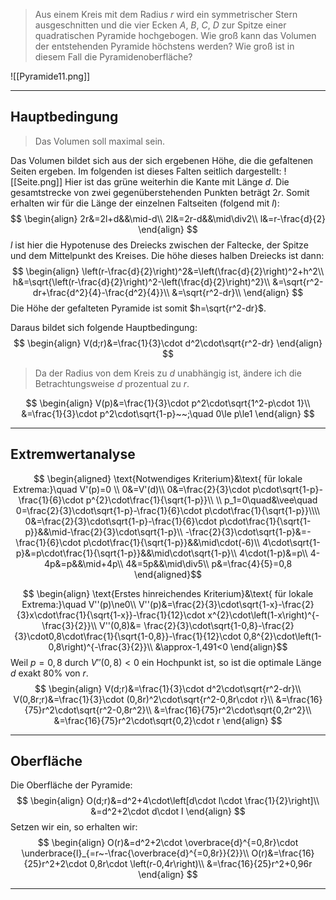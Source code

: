 > Aus einem Kreis mit dem Radius $r$ wird ein symmetrischer Stern ausgeschnitten und die vier Ecken $A$, $B$, $C$, $D$ zur Spitze einer quadratischen Pyramide hochgebogen. Wie groß kann das Volumen der entstehenden Pyramide höchstens werden? Wie groß ist in diesem Fall die Pyramidenoberfläche?

![[Pyramide11.png]]

---
## Hauptbedingung
> Das Volumen soll maximal sein.

Das Volumen bildet sich aus der sich ergebenen Höhe, die die gefaltenen Seiten ergeben. Im folgenden ist dieses Falten seitlich dargestellt:
![[Seite.png]]
Hier ist das grüne weiterhin die Kante mit Länge $d$. Die gesamtstrecke von zwei gegenüberstehenden Punkten beträgt $2r$. Somit erhalten wir für die Länge der einzelnen Faltseiten (folgend mit $l$):
$$
\begin{align}
	2r&=2l+d&&\mid-d\\
	2l&=2r-d&&\mid\div2\\
	l&=r-\frac{d}{2}
\end{align}
$$
$l$ ist hier die Hypotenuse des Dreiecks zwischen der Faltecke, der Spitze und dem Mittelpunkt des Kreises. Die höhe dieses halben Dreiecks ist dann:
$$
\begin{align}
	\left(r-\frac{d}{2}\right)^2&=\left(\frac{d}{2}\right)^2+h^2\\
	h&=\sqrt{\left(r-\frac{d}{2}\right)^2-\left(\frac{d}{2}\right)^2}\\
	&=\sqrt{r^2-dr+\frac{d^2}{4}-\frac{d^2}{4}}\\
	&=\sqrt{r^2-dr}\\
\end{align}
$$
Die Höhe der gefalteten Pyramide ist somit $h=\sqrt{r^2-dr}$.

Daraus bildet sich folgende Hauptbedingung:
$$
\begin{align}
	V(d;r)&=\frac{1}{3}\cdot d^2\cdot\sqrt{r^2-dr}
\end{align}
$$

>Da der Radius von dem Kreis zu $d$ unabhängig ist, ändere ich die Betrachtungsweise $d$ prozentual zu $r$.

$$
\begin{align}
	V(p)&=\frac{1}{3}\cdot p^2\cdot\sqrt{1^2-p\cdot 1}\\
	&=\frac{1}{3}\cdot p^2\cdot\sqrt{1-p}~~;\quad 0\le p\le1
\end{align}
$$

---
## Extremwertanalyse
$$ \begin{aligned}
	\text{Notwendiges Kriterium}&\text{ für lokale Extrema:}\quad V'(p)=0 \\
	0&=V'(d)\\
	0&=\frac{2}{3}\cdot p\cdot\sqrt{1-p}-\frac{1}{6}\cdot p^{2}\cdot\frac{1}{\sqrt{1-p}}\\
	\\
	p_1=0\quad&\vee\quad 0=\frac{2}{3}\cdot\sqrt{1-p}-\frac{1}{6}\cdot p\cdot\frac{1}{\sqrt{1-p}}\\\\
	0&=\frac{2}{3}\cdot\sqrt{1-p}-\frac{1}{6}\cdot p\cdot\frac{1}{\sqrt{1-p}}&&\mid-\frac{2}{3}\cdot\sqrt{1-p}\\
	-\frac{2}{3}\cdot\sqrt{1-p}&=-\frac{1}{6}\cdot p\cdot\frac{1}{\sqrt{1-p}}&&\mid\cdot(-6)\\
	4\cdot\sqrt{1-p}&=p\cdot\frac{1}{\sqrt{1-p}}&&\mid\cdot\sqrt{1-p}\\
	4\cdot(1-p)&=p\\
	4-4p&=p&&\mid+4p\\
	4&=5p&&\mid\div5\\
	p&=\frac{4}{5}=0,8
\end{aligned}$$

$$
\begin{align}
\text{Erstes hinreichendes Kriterium}&\text{ für lokale Extrema:}\quad V''(p)\ne0\\
	V''(p)&=\frac{2}{3}\cdot\sqrt{1-x}-\frac{2}{3}x\cdot\frac{1}{\sqrt{1-x}}-\frac{1}{12}\cdot x^{2}\cdot\left(1-x\right)^{-\frac{3}{2}}\\
	V''(0,8)&=
		\frac{2}{3}\cdot\sqrt{1-0,8}-\frac{2}{3}\cdot0,8\cdot\frac{1}{\sqrt{1-0,8}}-\frac{1}{12}\cdot 0,8^{2}\cdot\left(1-0,8\right)^{-\frac{3}{2}}\\
		&\approx-1,491<0
\end{align}$$
Weil $p=0,8$ durch $V''(0,8)<0$ ein Hochpunkt ist, so ist die optimale Länge $d$ exakt $80\%$ von $r$.
$$
\begin{align}
	V(d;r)&=\frac{1}{3}\cdot d^2\cdot\sqrt{r^2-dr}\\
	V(0,8r;r)&=\frac{1}{3}\cdot (0,8r)^2\cdot\sqrt{r^2-0,8r\cdot r}\\
	&=\frac{16}{75}r^2\cdot\sqrt{r^2-0,8r^2}\\
	&=\frac{16}{75}r^2\cdot\sqrt{0,2r^2}\\
	&=\frac{16}{75}r^2\cdot\sqrt{0,2}\cdot r
\end{align}
$$

---
## Oberfläche
Die Oberfläche der Pyramide:
$$
\begin{align}
	O(d;r)&=d^2+4\cdot\left[d\cdot l\cdot \frac{1}{2}\right]\\
	&=d^2+2\cdot d\cdot l
\end{align}
$$
Setzen wir ein, so erhalten wir:
$$
\begin{align}
	O(r)&=d^2+2\cdot \overbrace{d}^{=0,8r}\cdot \underbrace{l}_{=r~-\frac{\overbrace{d}^{=0,8r}}{2}}\\
	O(r)&=\frac{16}{25}r^2+2\cdot 0,8r\cdot \left(r-0,4r\right)\\
	&=\frac{16}{25}r^2+0,96r
\end{align}
$$

---